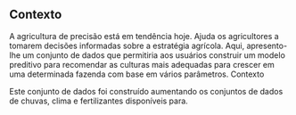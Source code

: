 ## Contexto

A agricultura de precisão está em tendência hoje. Ajuda os agricultores a tomarem decisões informadas sobre a estratégia agrícola. Aqui, apresento-lhe um conjunto de dados que permitiria aos usuários construir um modelo preditivo para recomendar as culturas mais adequadas para crescer em uma determinada fazenda com base em vários parâmetros.
Contexto

Este conjunto de dados foi construído aumentando os conjuntos de dados de chuvas, clima e fertilizantes disponíveis para.
